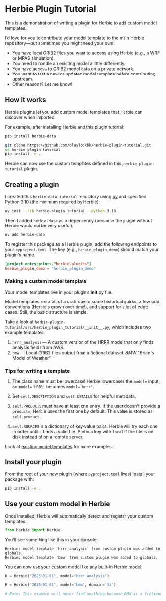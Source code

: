 # Herbie Plugin Tutorial

This is a demonstration of writing a plugin for [Herbie](https://github.com/blaylockbk/Herbie) to add custom model templates.

I’d love for you to contribute your model template to the main Herbie repository—but sometimes you might need your own:

- You have local GRIB2 files you want to access using Herbie (e.g., a WRF or MPAS simulation).
- You need to handle an existing model a little differently.
- You have access to GRIB2 model data on a private network.
- You want to test a new or updated model template before contributing upstream.
- Other reasons? Let me know!

## How it works

Herbie plugins let you add custom model templates that Herbie can discover when imported.

For example, after installing Herbie and this plugin tutorial:

```bash
pip install herbie-data

git clone https://github.com/blaylockbk/herbie-plugin-tutorial.git
cd herbie-plugin-tutorial
pip install -e .
```

Herbie can now use the custom templates defined in this .`herbie-plugin-tutorial` plugin.

## Creating a plugin

I created this `herbie-data-tutorial` repository using [uv](https://docs.astral.sh/uv/) and specified Python 3.10 (the minimum required by Herbie):

```bash
uv init --lib herbie-plugin-tutorial --python 3.10
```

Then I added `herbie-data` as a dependency (because the plugin without Herbie would not be very useful).

```bash
uv add herbie-data
```

To register this package as a Herbie plugin, add the following endpoints to your `pyproject.toml`. The key (e.g., `herbie_plugin_demo`) should match your plugin's name.

```toml
[project.entry-points."herbie.plugins"]
herbie_plugin_demo = "herbie_plugin_demo"
```

### Making a custom model template

Your model templates live in your plugin’s __init__.py file.

Model templates are a bit of a craft due to some historical quirks, a few odd conventions (Herbie's grown over time!), and support for a lot of edge cases. Still, the basic structure is simple.

Take a look at `herbie-plugin-tutorial/src/herbie_plugin_tutorial/__init__.py`, which includes two example templates:

1. `hrrr_analysis` — A custom version of the HRRR model that only finds analysis fields from AWS.
2. `bmw` — Local GRIB2 files output from a fictional dataset: _BMW_ "Brian's Model of Weather"


### Tips for writing a template

1. The class name must be lowercase! Herbie lowercases the `model=` input, so `model='HRRR'` becomes `model='hrrr'`.

1. Set `self.DESCRIPTION` and `self.DETAILS` for helpful metadata.

1. `self.PRODUCTS` must have at least one entry. If the user doesn't provide a `product=`, Herbie uses the first one by default. This value is stored as `self.product`.

1. `self.SOURCES` is a dictionary of key-value pairs. Herbie will try each one in order until it finds a valid file. Prefix a key with `local` if the file is on disk instead of on a remote server.

Look at [existing model templates](https://github.com/blaylockbk/Herbie/tree/main/herbie/models) for more examples.

## Install your plugin

From the root of your new plugin (where `pyproject.toml` lives) install your package with:

```bash
pip install -e .
```

## Use your custom model in Herbie

Once installed, Herbie will automatically detect and register your custom templates:

```python
from herbie import Herbie
```

You’ll see something like this in your console:

```
Herbie: model template 'hrrr_analysis' from custom plugin was added to globals.
Herbie: model template 'bmw' from custom plugin was added to globals.
```

You can now use your custom model like any built-in Herbie model:

```python
H = Herbie("2025-01-01", model="hrrr_analysis")
```

```python
H = Herbie("2025-01-01", model="bmw", domain='3a')

# Note: This example will never find anything because BMW is a fictional model for demonstration.
```
